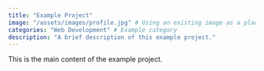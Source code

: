 ```yaml
---
title: "Example Project"
image: "/assets/images/profile.jpg" # Using an existing image as a placeholder
categories: "Web Development" # Example category
description: "A brief description of this example project."
---
```

This is the main content of the example project.
